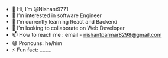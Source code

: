 - 👋 Hi, I’m @Nishant9771
- 👀 I’m interested in software Engineer
- 🌱 I’m currently learning React and Backend
- 💞️ I’m looking to collaborate on Web Developer
- 📫 How to reach me : email - nishantparmar8298@gmail.com
- 😄 Pronouns: he/him
- ⚡ Fun fact: ........

<!---
Nishant9771/Nishant9771 is a ✨ special ✨ repository because its `README.md` (this file) appears on your GitHub profile.
You can click the Preview link to take a look at your changes.
--->
